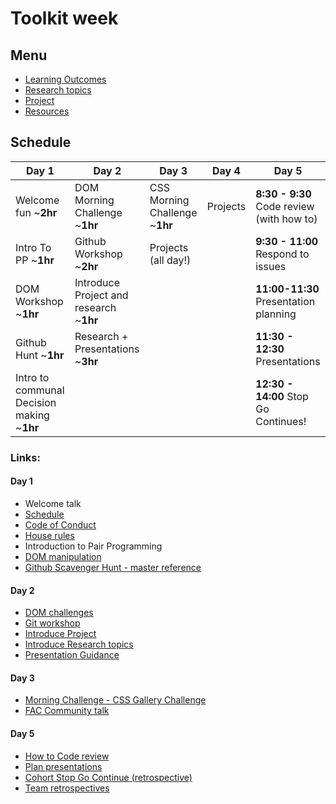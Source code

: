 # Toolkit week

## Menu

- [Learning Outcomes](./learning-outcomes.md)
- [Research topics](./research-afternoon.md)
- [Project](./project.md)
- [Resources](./resources.md)

## Schedule

Day 1|Day 2|Day 3|Day 4| Day 5 
---|---|---|---|---
Welcome fun ~**2hr** |DOM Morning Challenge ~**1hr**|CSS Morning Challenge ~**1hr**| Projects| **8:30 - 9:30** Code review (with how to)
Intro To PP ~**1hr**|Github Workshop ~**2hr**|Projects (all day!)|| **9:30 - 11:00** Respond to issues
DOM Workshop ~**1hr**|Introduce Project and research ~**1hr**| ||**11:00-11:30** Presentation planning
Github Hunt ~**1hr**|Research + Presentations ~**3hr**|||**11:30 - 12:30** Presentations 
Intro to communal Decision making ~**1hr**||||**12:30 - 14:00** Stop Go Continues!

### Links:

#### Day 1
- Welcome talk
- [Schedule](../)
- [Code of Conduct](../../code-of-conduct.md)
- [House rules](../general/house-rules.md)
- Introduction to Pair Programming
- [DOM manipulation](https://github.com/foundersandcoders/DOM-manipulation-Challenge)
- [Github Scavenger Hunt - master reference](../general/github-scavenger-hunt.md)  

#### Day 2
- [DOM challenges](https://www.w3resource.com/javascript-exercises/javascript-dom-exercises.php)
- [Git workshop](https://github.com/foundersandcoders/git-workflow-workshop-for-two)
- [Introduce Project](./project.md)
- [Introduce Research topics](./research-afternoon.md)
- [Presentation Guidance](./presentation-guidance.md)

#### Day 3
- [Morning Challenge - CSS Gallery Challenge](https://github.com/foundersandcoders/css-gallery-challenge)
- [FAC Community talk](https://docs.google.com/presentation/d/1p-45WEiZ6QHacF9L-Xt1JwEpUrwgxHvLlgL5F-sw9os/edit?usp=sharing)

#### Day 5
- [How to Code review](./codereviewintro.md)
- [Plan presentations](../general/weekly-projects.md#project-presentation)
- [Cohort Stop Go Continue (retrospective)](../general/retrospectives.md#cohort-retrospective)
- [Team retrospectives](../general/retrospectives.md#team-retrospectives)
